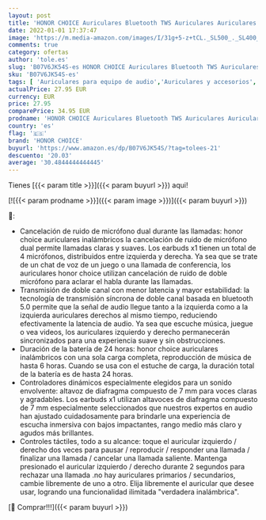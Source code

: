 ```yaml
---
layout: post
title: 'HONOR CHOICE Auriculares Bluetooth TWS Auriculares Auriculares Impermeables con cancelación de Ruido de Doble micrófono Auriculares inalámbricos Verdaderos  compatibles con Android iOS  Blanco'
date: 2022-01-01 17:37:47
image: 'https://m.media-amazon.com/images/I/31g+5-z+tCL._SL500_._SL400_.jpg'
comments: true
category: ofertas
author: 'tole.es'
slug: 'B07V6JK54S-es HONOR CHOICE Auriculares Bluetooth TWS Auriculares...'
sku: 'B07V6JK54S-es'
tags: [ 'Auriculares para equipo de audio','Auriculares y accesorios','Electrónica','android','honor choice', ]
actualPrice: 27.95 EUR
currency: EUR
price: 27.95
comparePrice: 34.95 EUR
prodname: 'HONOR CHOICE Auriculares Bluetooth TWS Auriculares Auriculares Impermeables con cancelación de Ruido de Doble micrófono Auriculares inalámbricos Verdaderos  compatibles con Android iOS  Blanco'
country: 'es'
flag: '🇪🇸'
brand: 'HONOR CHOICE'
buyurl: 'https://www.amazon.es/dp/B07V6JK54S/?tag=tolees-21'
descuento: '20.03'
average: '30.4844444444445'
---
```


Tienes [{{< param title >}}]({{< param buyurl >}}) aqui!

[![{{< param prodname >}}]({{< param image >}})]({{< param buyurl >}})

🔎:

- Cancelación de ruido de micrófono dual durante las llamadas: honor choice auriculares inalámbricos la cancelación de ruido de micrófono dual permite llamadas claras y suaves. Los earbuds x1 tienen un total de 4 micrófonos, distribuidos entre izquierda y derecha. Ya sea que se trate de un chat de voz de un juego o una llamada de conferencia, los auriculares honor choice utilizan cancelación de ruido de doble micrófono para aclarar el habla durante las llamadas.
- Transmisión de doble canal con menor latencia y mayor estabilidad: la tecnología de transmisión síncrona de doble canal basada en bluetooth 5.0 permite que la señal de audio llegue tanto a la izquierda como a la izquierda auriculares derechos al mismo tiempo, reduciendo efectivamente la latencia de audio. Ya sea que escuche música, juegue o vea videos, los auriculares izquierdo y derecho permanecerán sincronizados para una experiencia suave y sin obstrucciones.
- Duración de la batería de 24 horas: honor choice auriculares inalámbricos con una sola carga completa, reproducción de música de hasta 6 horas. Cuando se usa con el estuche de carga, la duración total de la batería es de hasta 24 horas.
- Controladores dinámicos especialmente elegidos para un sonido envolvente: altavoz de diafragma compuesto de 7 mm para voces claras y agradables. Los earbuds x1 utilizan altavoces de diafragma compuesto de 7 mm especialmente seleccionados que nuestros expertos en audio han ajustado cuidadosamente para brindarle una experiencia de escucha inmersiva con bajos impactantes, rango medio más claro y agudos más brillantes.
- Controles táctiles, todo a su alcance: toque el auricular izquierdo / derecho dos veces para pausar / reproducir / responder una llamada / finalizar una llamada / cancelar una llamada saliente. Mantenga presionado el auricular izquierdo / derecho durante 2 segundos para rechazar una llamada .no hay auriculares primarios / secundarios, cambie libremente de uno a otro. Elija libremente el auricular que desee usar, logrando una funcionalidad ilimitada "verdadera inalámbrica".

[🛒 Comprar!!!]({{< param buyurl >}})

